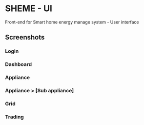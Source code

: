 # SHEME - UI

Front-end for Smart home energy manage system - User interface

## Screenshots

### Login

### Dashboard

### Appliance

### Appliance > [Sub appliance]

### Grid

### Trading
